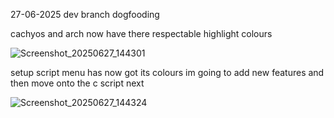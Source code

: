 27-06-2025 dev branch dogfooding 

cachyos and arch now have there respectable highlight colours

![Screenshot_20250627_144301](https://github.com/user-attachments/assets/8184b10b-2198-4610-8b01-8134d5ef113b)

setup script menu has now got its colours im going to add new features and then move onto the c script next

![Screenshot_20250627_144324](https://github.com/user-attachments/assets/2fec89a6-8500-4b19-8e99-0bcf512d7e9d)
